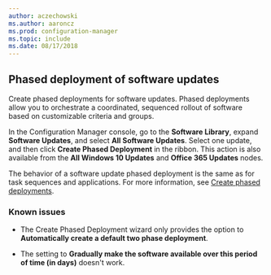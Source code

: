 ```yaml
--- 
author: aczechowski
ms.author: aaroncz
ms.prod: configuration-manager
ms.topic: include
ms.date: 08/17/2018
---
```


## <a name="bkmk_pod"></a> Phased deployment of software updates
<!--1358146-->

Create phased deployments for software updates. Phased deployments allow you to orchestrate a coordinated, sequenced rollout of software based on customizable criteria and groups.

In the Configuration Manager console, go to the **Software Library**, expand **Software Updates**, and select **All Software Updates**. Select one update, and then click **Create Phased Deployment** in the ribbon. This action is also available from the **All Windows 10 Updates** and **Office 365 Updates** nodes. 

The behavior of a software update phased deployment is the same as for task sequences and applications. For more information, see [Create phased deployments](/sccm/osd/deploy-use/create-phased-deployments).


### Known issues

- The Create Phased Deployment wizard only provides the option to **Automatically create a default two phase deployment**.

- The setting to **Gradually make the software available over this period of time (in days)** doesn't work.  



